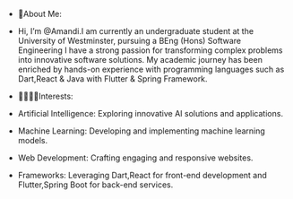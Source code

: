 - 👋About Me:
- Hi, I’m @Amandi.I am currently an undergraduate student at the University of Westminster, pursuing a BEng (Hons) Software Engineering I have a strong passion for transforming complex problems into innovative software solutions. My academic journey has been enriched by hands-on experience with programming languages such as Dart,React & Java with Flutter & Spring Framework.
  
- 👩‍🦰👩‍💻Interests:
- Artificial Intelligence: Exploring innovative AI solutions and applications.
- Machine Learning: Developing and implementing machine learning models.
- Web Development: Crafting engaging and responsive websites.
- Frameworks: Leveraging Dart,React for front-end development and Flutter,Spring Boot for back-end services.
  

